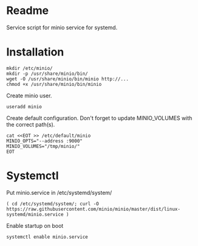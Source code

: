# Readme
Service script for minio service for systemd.

# Installation
```
mkdir /etc/minio/
mkdir -p /usr/share/minio/bin/
wget -O /usr/share/minio/bin/minio http://...
chmod +x /usr/share/minio/bin/minio
```

Create minio user.
```
useradd minio
```

Create default configuration. Don't forget to update MINIO_VOLUMES with the correct path(s).
```
cat <<EOT >> /etc/default/minio
MINIO_OPTS="--address :9000"
MINIO_VOLUMES="/tmp/minio/"
EOT
```

# Systemctl

Put minio.service in /etc/systemd/system/
```
( cd /etc/systemd/system/; curl -O https://raw.githubusercontent.com/minio/minio/master/dist/linux-systemd/minio.service )
```

Enable startup on boot
```
systemctl enable minio.service
```

